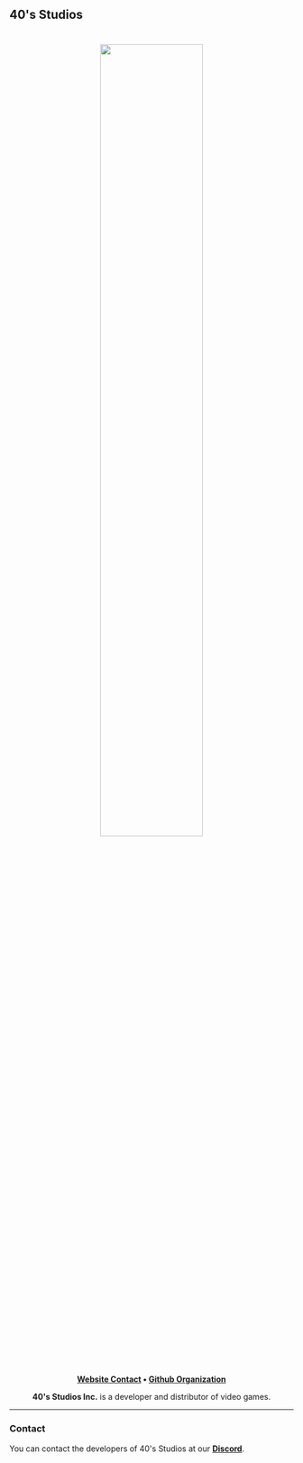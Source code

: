 ## 40's Studios

<h1 align="center">
    <a href="https://github.com/fortiestudios" target="_blank">
        <img height="60%" width="60%" src="https://raw.githubusercontent.com/fortiesstudios/branding/main/images/banner/banner-corner-60px.png"><br>
    </a>
</h1>

<p align="center">
    <b><a href="https://www.fortiestudios.ga/">Website Contact</a> • <a href="https://github.com/fortiestudios">Github Organization</a></b>
</p>

<p align="center">
   <b>40's Studios Inc.</b> is a developer and distributor of video games.
</p>

---

### Contact

You can contact the developers of 40's Studios at our <b><a href="https://discord.com/invite/wDNqXZ7wpq">Discord</a></b>.
